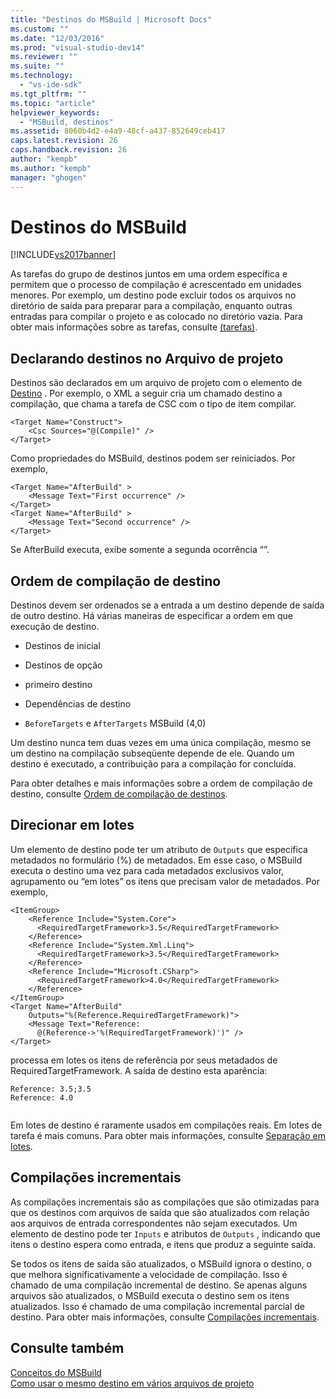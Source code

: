 ```yaml
---
title: "Destinos do MSBuild | Microsoft Docs"
ms.custom: ""
ms.date: "12/03/2016"
ms.prod: "visual-studio-dev14"
ms.reviewer: ""
ms.suite: ""
ms.technology: 
  - "vs-ide-sdk"
ms.tgt_pltfrm: ""
ms.topic: "article"
helpviewer_keywords: 
  - "MSBuild, destinos"
ms.assetid: 8060b4d2-e4a9-48cf-a437-852649ceb417
caps.latest.revision: 26
caps.handback.revision: 26
author: "kempb"
ms.author: "kempb"
manager: "ghogen"
---
```

# Destinos do MSBuild
[!INCLUDE[vs2017banner](../code-quality/includes/vs2017banner.md)]

As tarefas do grupo de destinos juntos em uma ordem específica e permitem que o processo de compilação é acrescentado em unidades menores.  Por exemplo, um destino pode excluir todos os arquivos no diretório de saída para preparar para a compilação, enquanto outras entradas para compilar o projeto e as colocado no diretório vazia.  Para obter mais informações sobre as tarefas, consulte [ \(tarefas\)](../msbuild/msbuild-tasks.md).  
  
## Declarando destinos no Arquivo de projeto  
 Destinos são declarados em um arquivo de projeto com o elemento de [Destino](../msbuild/target-element-msbuild.md) .  Por exemplo, o XML a seguir cria um chamado destino a compilação, que chama a tarefa de CSC com o tipo de item compilar.  
  
```  
<Target Name="Construct">  
    <Csc Sources="@(Compile)" />  
</Target>  
```  
  
 Como propriedades do MSBuild, destinos podem ser reiniciados.  Por exemplo,  
  
```  
<Target Name="AfterBuild" >  
    <Message Text="First occurrence" />  
</Target>  
<Target Name="AfterBuild" >  
    <Message Text="Second occurrence" />  
</Target>  
```  
  
 Se AfterBuild executa, exibe somente a segunda ocorrência “”.  
  
## Ordem de compilação de destino  
 Destinos devem ser ordenados se a entrada a um destino depende de saída de outro destino.  Há várias maneiras de especificar a ordem em que execução de destino.  
  
-   Destinos de inicial  
  
-   Destinos de opção  
  
-   primeiro destino  
  
-   Dependências de destino  
  
-   `BeforeTargets` e `AfterTargets` MSBuild \(4,0\)  
  
 Um destino nunca tem duas vezes em uma única compilação, mesmo se um destino na compilação subseqüente depende de ele.  Quando um destino é executado, a contribuição para a compilação for concluída.  
  
 Para obter detalhes e mais informações sobre a ordem de compilação de destino, consulte [Ordem de compilação de destinos](../msbuild/target-build-order.md).  
  
## Direcionar em lotes  
 Um elemento de destino pode ter um atributo de `Outputs` que especifica metadados no formulário \(%\) de metadados.  Em esse caso, o MSBuild executa o destino uma vez para cada metadados exclusivos valor, agrupamento ou “em lotes” os itens que precisam valor de metadados.  Por exemplo,  
  
```  
<ItemGroup>  
    <Reference Include="System.Core">  
      <RequiredTargetFramework>3.5</RequiredTargetFramework>  
    </Reference>  
    <Reference Include="System.Xml.Linq">  
      <RequiredTargetFramework>3.5</RequiredTargetFramework>  
    </Reference>  
    <Reference Include="Microsoft.CSharp">  
      <RequiredTargetFramework>4.0</RequiredTargetFramework>  
    </Reference>  
</ItemGroup>  
<Target Name="AfterBuild"  
    Outputs="%(Reference.RequiredTargetFramework)">  
    <Message Text="Reference:  
      @(Reference->'%(RequiredTargetFramework)')" />  
</Target>  
```  
  
 processa em lotes os itens de referência por seus metadados de RequiredTargetFramework.  A saída de destino esta aparência:  
  
```  
Reference: 3.5;3.5  
Reference: 4.0  
  
```  
  
 Em lotes de destino é raramente usados em compilações reais.  Em lotes de tarefa é mais comuns.  Para obter mais informações, consulte [Separação em lotes](../msbuild/msbuild-batching.md).  
  
## Compilações incrementais  
 As compilações incrementais são as compilações que são otimizadas para que os destinos com arquivos de saída que são atualizados com relação aos arquivos de entrada correspondentes não sejam executados.  Um elemento de destino pode ter `Inputs` e atributos de `Outputs` , indicando que itens o destino espera como entrada, e itens que produz a seguinte saída.  
  
 Se todos os itens de saída são atualizados, o MSBuild ignora o destino, o que melhora significativamente a velocidade de compilação.  Isso é chamado de uma compilação incremental de destino.  Se apenas alguns arquivos são atualizados, o MSBuild executa o destino sem os itens atualizados.  Isso é chamado de uma compilação incremental parcial de destino.  Para obter mais informações, consulte [Compilações incrementais](../msbuild/incremental-builds.md).  
  
## Consulte também  
 [Conceitos do MSBuild](../msbuild/msbuild-concepts.md)   
 [Como usar o mesmo destino em vários arquivos de projeto](../Topic/How%20to:%20Use%20the%20Same%20Target%20in%20Multiple%20Project%20Files.md)